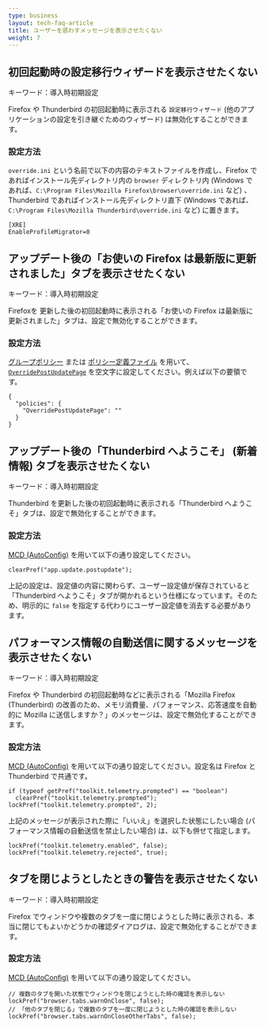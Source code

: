 ```yaml
---
type: business
layout: tech-faq-article
title: ユーザーを惑わすメッセージを表示させたくない
weight: 7
---
```


## 初回起動時の設定移行ウィザードを表示させたくない

キーワード：導入時初期設定

Firefox や Thunderbird の初回起動時に表示される `設定移行ウィザード` (他のアプリケーションの設定を引き継ぐためのウィザード) は無効化することができます。

### 設定方法

`override.ini` という名前で以下の内容のテキストファイルを作成し、Firefox であればインストール先ディレクトリ内の `browser` ディレクトリ内 (Windows であれば、`C:\Program Files\Mozilla Firefox\browser\override.ini` など) 、Thunderbird であればインストール先ディレクトリ直下 (Windows であれば、`C:\Program Files\Mozilla Thunderbird\override.ini` など) に置きます。

    [XRE]
    EnableProfileMigrator=0

## アップデート後の「お使いの Firefox は最新版に更新されました」タブを表示させたくない

キーワード：導入時初期設定

Firefoxを 更新した後の初回起動時に表示される「お使いの Firefox は最新版に更新されました」タブは、設定で無効化することができます。

### 設定方法

[グループポリシー](../setting-management/#group-policy) または [ポリシー定義ファイル](../setting-management/#policies-json) を用いて、[`OverridePostUpdatePage`](https://github.com/mozilla/policy-templates/blob/master/README.md#overridepostupdatepage) を空文字に設定してください。例えば以下の要領です。

    {
      "policies": {
        "OverridePostUpdatePage": ""
      }
    }

## アップデート後の「Thunderbird へようこそ」 (新着情報) タブを表示させたくない

キーワード：導入時初期設定

Thunderbird を更新した後の初回起動時に表示される「Thunderbird へようこそ」タブは、設定で無効化することができます。

### 設定方法

[MCD (AutoConfig)](../setting-management/#mcd) を用いて以下の通り設定してください。

    clearPref("app.update.postupdate");

上記の設定は、設定値の内容に関わらず、ユーザー設定値が保存されていると「Thunderbird へようこそ」タブが開かれるという仕様になっています。そのため、明示的に `false` を指定する代わりにユーザー設定値を消去する必要があります。

## パフォーマンス情報の自動送信に関するメッセージを表示させたくない

キーワード：導入時初期設定

Firefox や Thunderbird の初回起動時などに表示される「Mozilla Firefox (Thunderbird) の改善のため、メモリ消費量、パフォーマンス、応答速度を自動的に Mozilla に送信しますか？」のメッセージは、設定で無効化することができます。

### 設定方法

[MCD (AutoConfig)](../setting-management/#mcd) を用いて以下の通り設定してください。設定名は Firefox と Thunderbird で共通です。

    if (typeof getPref("toolkit.telemetry.prompted") == "boolean")
      clearPref("toolkit.telemetry.prompted");
    lockPref("toolkit.telemetry.prompted", 2);

上記のメッセージが表示された際に「いいえ」を選択した状態にしたい場合 (パフォーマンス情報の自動送信を禁止したい場合) は、以下も併せて指定します。

    lockPref("toolkit.telemetry.enabled", false);
    lockPref("toolkit.telemetry.rejected", true);

<!--

## ダウンロード完了の通知を表示させたくない (未稿)

  autoconfig
旧ダウンロードマネージャが廃止されたので、これはこのままでは書けない気がする。
何のために通知を表示させたくないのか、ということを汲み取って、新しいUIでその目的を達成するためのカスタマイズを考える必要がある。
-->

## タブを閉じようとしたときの警告を表示させたくない

キーワード：導入時初期設定

Firefox でウィンドウや複数のタブを一度に閉じようとした時に表示される、本当に閉じてもよいかどうかの確認ダイアログは、設定で無効化することができます。

### 設定方法

[MCD (AutoConfig)](../setting-management/#mcd) を用いて以下の通り設定してください。

    // 複数のタブを開いた状態でウィンドウを閉じようとした時の確認を表示しない
    lockPref("browser.tabs.warnOnClose", false);
    // 「他のタブを閉じる」で複数のタブを一度に閉じようとした時の確認を表示しない
    lockPref("browser.tabs.warnOnCloseOtherTabs", false);
